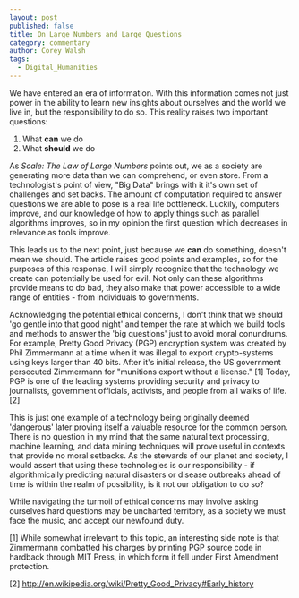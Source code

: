 ```yaml
---
layout: post
published: false
title: On Large Numbers and Large Questions
category: commentary
author: Corey Walsh
tags: 
  - Digital_Humanities
---
```


We have entered an era of information. With this information comes not just power in the ability to learn new insights about ourselves and the world we live in, but the responsibility to do so. This reality raises two important questions:

1. What **can** we do
2. What **should** we do

As _Scale: The Law of Large Numbers_ points out, we as a society are generating more data than we can comprehend, or even store. From a technologist's point of view, "Big Data" brings with it it's own set of challenges and set backs. The amount of computation required to answer questions we are able to pose is a real life bottleneck. Luckily, computers improve, and our knowledge of how to apply things such as parallel algorithms improves, so in my opinion the first question which decreases in relevance as tools improve. 

This leads us to the next point, just because we **can** do something, doesn't mean we should. The article raises good points and examples, so for the purposes of this response, I will simply recognize that the technology we create can potentially be used for evil. Not only can these algorithms provide means to do bad, they also make that power accessible to a wide range of entities - from individuals to governments.

Acknowledging the potential ethical concerns, I don't think that we should 'go gentle into that good night' and temper the rate at which we build tools and methods to answer the 'big questions' just to avoid moral conundrums. For example, Pretty Good Privacy (PGP) encryption system was created by Phil Zimmermann at a time when it was illegal to export crypto-systems using keys larger than 40 bits. After it's initial release, the US government persecuted Zimmermann for "munitions export without a license." [1] Today, PGP is one of the leading systems providing security and privacy to journalists, government officials, activists, and people from all walks of life. [2]

This is just one example of a technology being originally deemed 'dangerous' later proving itself a valuable resource for the common person. There is no question in my mind that the same natural text processing, machine learning, and data mining techniques will prove useful in contexts that provide no moral setbacks. As the stewards of our planet and society, I would assert that using these technologies is our responsibility - if algorithmically predicting natural disasters or disease outbreaks ahead of time is within the realm of possibility, is it not our obligation to do so?

While navigating the turmoil of ethical concerns may involve asking ourselves hard questions may be uncharted territory, as a society we must face the music, and accept our newfound duty.

[1] While somewhat irrelevant to this topic, an interesting side note is that Zimmermann combatted his charges by printing PGP source code in hardback through MIT Press, in which form it fell under First Amendment protection.

[2] http://en.wikipedia.org/wiki/Pretty_Good_Privacy#Early_history
